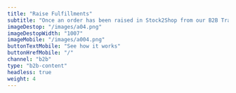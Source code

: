 ```yaml
---
title: "Raise Fulfillments"
subtitle: "Once an order has been raised in Stock2Shop from our B2B Trade Store, fulfill your order with one of fulfillment partners, such as Parcelninja"
imageDestop: "/images/a04.png"
imageDestopWidth: "1007"
imageMobile: "/images/a004.png"
buttonTextMobile: "See how it works"
buttonHrefMobile: "/" 
channel: "b2b"
type: "b2b-content"
headless: true
weight: 4
---
```

